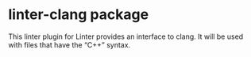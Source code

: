# linter-clang package

This linter plugin for Linter provides an interface to clang. It will be used with files that have the “C++” syntax.
